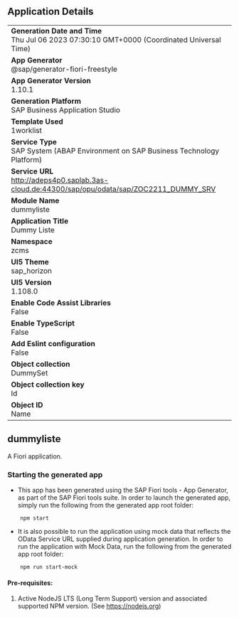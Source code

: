 ## Application Details
|               |
| ------------- |
|**Generation Date and Time**<br>Thu Jul 06 2023 07:30:10 GMT+0000 (Coordinated Universal Time)|
|**App Generator**<br>@sap/generator-fiori-freestyle|
|**App Generator Version**<br>1.10.1|
|**Generation Platform**<br>SAP Business Application Studio|
|**Template Used**<br>1worklist|
|**Service Type**<br>SAP System (ABAP Environment on SAP Business Technology Platform)|
|**Service URL**<br>http://adeps4p0.saplab.3as-cloud.de:44300/sap/opu/odata/sap/ZOC2211_DUMMY_SRV
|**Module Name**<br>dummyliste|
|**Application Title**<br>Dummy Liste|
|**Namespace**<br>zcms|
|**UI5 Theme**<br>sap_horizon|
|**UI5 Version**<br>1.108.0|
|**Enable Code Assist Libraries**<br>False|
|**Enable TypeScript**<br>False|
|**Add Eslint configuration**<br>False|
|**Object collection**<br>DummySet|
|**Object collection key**<br>Id|
|**Object ID**<br>Name|

## dummyliste

A Fiori application.

### Starting the generated app

-   This app has been generated using the SAP Fiori tools - App Generator, as part of the SAP Fiori tools suite.  In order to launch the generated app, simply run the following from the generated app root folder:

```
    npm start
```

- It is also possible to run the application using mock data that reflects the OData Service URL supplied during application generation.  In order to run the application with Mock Data, run the following from the generated app root folder:

```
    npm run start-mock
```

#### Pre-requisites:

1. Active NodeJS LTS (Long Term Support) version and associated supported NPM version.  (See https://nodejs.org)


